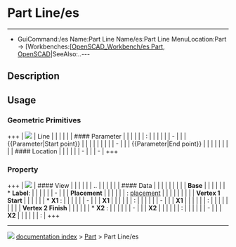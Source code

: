 # Part Line/es
---
- GuiCommand:/es   Name:Part Line   Name/es:Part Line   MenuLocation:Part → [Workbenches:[[OpenSCAD_Workbench/es   Part](Part_CreatePrimitives/es___Create_Primitives]]_→_Line.md), [OpenSCAD](OpenSCAD_Workbench/es.md)|SeeAlso:..---


</div>

## Description

## Usage

### Geometric Primitives 

+++
| ![](images/PartLinePrimitivesOptions_it.png ) | Line                          |
|                                                                          |                               |
|                                                                          | #### Parameter                |
|                                                                          |                               |
|                                                                          | :                             |
|                                                                          |                               |
|                                                                          | -              |
|                                                                          |     {{Parameter|Start point}} |
|                                                                          |                            |
|                                                                          |                               |
|                                                                          | -              |
|                                                                          |     {{Parameter|End point}}   |
|                                                                          |                            |
|                                                                          |                               |
|                                                                          | #### Location                 |
|                                                                          |                               |
|                                                                          | -                             |
|                                                                          | -                             |
+++

### Property

+++
| ![](images/PartLineProperty_it.png ) | #### View                                |
|                                                        |                                          |
|                                                        | ..                                       |
|                                                        |                                          |
|                                                        | #### Data                                |
|                                                        |                                          |
|                                                        |                           |
|                                                        | **Base**                             |
|                                                        |                                       |
|                                                        | \* **Label**: |
|                                                        |                                          |
|                                                        | -                         |
|                                                        |     **Placement**           |
|                                                        |                                       |
|                                                        |     : [placement](Placement.md)  |
|                                                        |                                          |
|                                                        |                           |
|                                                        | **Vertex 1 Start**                   |
|                                                        |                                       |
|                                                        | \* **X1** :   |
|                                                        |                                          |
|                                                        | -                         |
|                                                        |     **X1**                  |
|                                                        |                                       |
|                                                        |     :                                    |
|                                                        |                                          |
|                                                        | -                         |
|                                                        |     **X1**                  |
|                                                        |                                       |
|                                                        |     :                                    |
|                                                        |                                          |
|                                                        |                           |
|                                                        | **Vertex 2 Finish**                  |
|                                                        |                                       |
|                                                        | \* **X2** :   |
|                                                        |                                          |
|                                                        | -                         |
|                                                        |     **X2**                  |
|                                                        |                                       |
|                                                        |     :                                    |
|                                                        |                                          |
|                                                        | -                         |
|                                                        |     **X2**                  |
|                                                        |                                       |
|                                                        |     :                                    |
+++



---
![](images/Right_arrow.png) [documentation index](../README.md) > [Part](Part_Workbench.md) > Part Line/es

